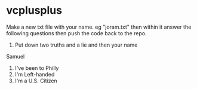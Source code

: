 # vcplusplus

Make a new txt file with your name. eg "joram.txt"
then within it answer the following questions then push the code back to the repo.

1. Put down two truths and a lie and then your name
  
  Samuel
  1. I've been to Philly
  2. I'm Left-handed
  3. I'm a U.S. Citizen
